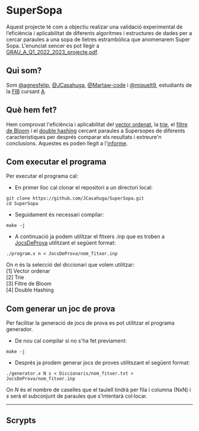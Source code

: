 # SuperSopa
Aquest projecte té com a objectiu realizar una validació experimental de l’eficiència i aplicabilitat de diferents algoritmes i estructures de dades per a cercar paraules a una sopa de lletres estrambòlica que anomenarem Super Sopa. L'enunciat sencer es pot llegir a [GRAU_A_Q1_2022_2023_projecte.pdf](/GRAU_A_Q1_2022_2023_projecte.pdf).

## Qui som?
Som [@agnesfelip](https://github.com/agnesfelip), [@JCasahuga](https://github.com/jcasahuga), [@Martaw-code](https://github.com/Martaw-code) i [@miquelt9](https://github.com/miquelt9), estudiants de la [FIB](https://www.fib.upc.edu) cursant [A](https://www.fib.upc.edu/ca/estudis/graus/grau-en-enginyeria-informatica/pla-destudis/assignatures/A).

## Què hem fet?
Hem comprovat l'eficiència i aplicabilitat del [vector ordenat](https://en.wikipedia.org/wiki/Sorted_array), la [trie](https://en.wikipedia.org/wiki/Trie), el [filtre de Bloom](https://en.wikipedia.org/wiki/Bloom_filter) i el [double hashing](https://en.wikipedia.org/wiki/Double_hashing) cercant paraules a Supersopes de diferents caracteristiques per després comparar els resultats i extreure'n conclusions. Aquestes es poden llegit a l'[informe]().

## Com executar el programa
Per executar el programa cal:
- En primer lloc cal clonar el repositori a un directori local:
```
git clone https://github.com/JCasahuga/SuperSopa.git
cd SuperSopa
```
- Seguidament és necessari compilar:
```
make -j
```
- A continuació ja podem utilitzar el fitxers .inp que es troben a [JocsDeProva](https://github.com/JCasahuga/SuperSopa/tree/main/JocsDeProva) utilitzant el següent format:
```
./program.x n < JocsDeProva/nom_fitxer.inp
```
  On _n_ és la selecció del diccionari que volem utilitzar:    
      [1] Vector ordenar    
      [2] Trie   
      [3] Filtre de Bloom   
      [4] Double Hashing   
         
## Com generar un joc de prova
Per facilitar la generació de jocs de prova es pot utilitzar el programa generador.
- De nou cal compilar si no s'ha fet previament:
```
make -j
```
- Després ja prodem generar jocs de proves utilitszant el següent format:
```
./generator.x N s < Diccionaris/nom_fitxer.txt > JocsDeProva/nom_fitxer.inp
```
  On _N_ és el nombre de caselles que el taulell tindrà per fila i columna (NxN) i _s_ serà el subconjunt de paraules que s'intentarà col·locar.


___
## Scrypts

